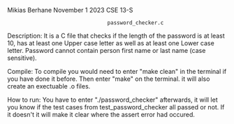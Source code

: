 Mikias Berhane
November 1 2023
CSE 13-S

                                    password_checker.c


Description:
It is a C file that checks if the length of the password is at least 10, has at least one Upper case letter as well as at least one Lower case letter. Password cannot contain person first name or last name (case sensitive).

Compile:
To compile you would need to enter "make clean" in the terminal if you have done it before. Then enter "make" on the terminal. it will also create an exectuable .o files.

How to run:
You have to enter "./password_checker" 
afterwards, it will let you know if the test cases from test_password_checker all passed or not. If it doesn't it will make it clear where the assert error had occured.
